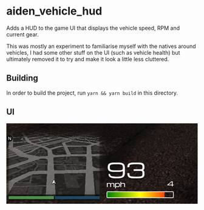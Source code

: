 # aiden_vehicle_hud

Adds a HUD to the game UI that displays the vehicle speed, RPM and current gear.

This was mostly an experiment to familiarise myself with the natives around vehicles, I had some other stuff on the UI (such as vehicle health) but ultimately removed it to try and make it look a little less cluttered.

## Building

In order to build the project, run `yarn && yarn build` in this directory.

## UI

![Example of UI](ui-example.png)
